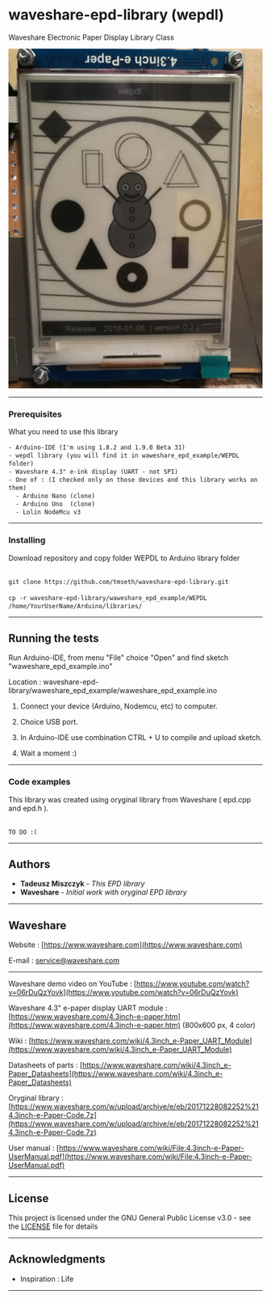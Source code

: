 # waveshare-epd-library (wepdl)

Waveshare Electronic Paper Display Library Class

<img src="wepdl_screen.jpg" />

---

### Prerequisites

What you need to use this library

```
- Arduino-IDE (I'm using 1.8.2 and 1.9.0 Beta 31)
- wepdl library (you will find it in waweshare_epd_example/WEPDL folder)
- Waveshare 4.3" e-ink display (UART - not SPI)
- One of : (I checked only on those devices and this library works on them)
  - Arduino Nano (clone)
  - Arduino Uno  (clone)
  - Lolin NodeMcu v3
```

---

### Installing

Download repository and copy folder WEPDL to Arduino library folder

```

git clone https://github.com/tmseth/waveshare-epd-library.git

cp -r waveshare-epd-library/waweshare_epd_example/WEPDL /home/YourUserName/Arduino/libraries/
```

---

## Running the tests

Run Arduino-IDE, from menu "File" choice "Open" and find sketch "waweshare_epd_example.ino"

Location : waveshare-epd-library/waweshare_epd_example/waweshare_epd_example.ino

1) Connect your device (Arduino, Nodemcu, etc) to computer.

2) Choice USB port.

3) In Arduino-IDE use combination CTRL + U to compile and upload sketch.

4) Wait a moment :)

---

### Code examples

This library was created using oryginal library from Waveshare ( epd.cpp and epd.h ).

```

TO DO :(

```

---

## Authors

* **Tadeusz Miszczyk** - *This EPD library*
* **Waveshare** - *Initial work with oryginal EPD library*

---

## Waveshare

Website : [https://www.waveshare.com](https://www.waveshare.com)

E-mail : [service@waveshare.com](mailto:service@waveshare.com)

---

Waveshare demo video on YouTube : [https://www.youtube.com/watch?v=06rDuQzYovk](https://www.youtube.com/watch?v=06rDuQzYovk)

Waveshare 4.3" e-paper display UART module : [https://www.waveshare.com/4.3inch-e-paper.htm](https://www.waveshare.com/4.3inch-e-paper.htm) (800x600 px, 4 color)

Wiki :  [https://www.waveshare.com/wiki/4.3inch_e-Paper_UART_Module](https://www.waveshare.com/wiki/4.3inch_e-Paper_UART_Module)

Datasheets of parts : [https://www.waveshare.com/wiki/4.3inch_e-Paper_Datasheets](https://www.waveshare.com/wiki/4.3inch_e-Paper_Datasheets)

Oryginal library : [https://www.waveshare.com/w/upload/archive/e/eb/20171228082252%214.3inch-e-Paper-Code.7z](https://www.waveshare.com/w/upload/archive/e/eb/20171228082252%214.3inch-e-Paper-Code.7z)

User manual : [https://www.waveshare.com/wiki/File:4.3inch-e-Paper-UserManual.pdf](https://www.waveshare.com/wiki/File:4.3inch-e-Paper-UserManual.pdf)

---

## License

This project is licensed under the GNU General Public License v3.0 - see the [LICENSE](LICENSE) file for details

---

## Acknowledgments

* Inspiration : Life

---
